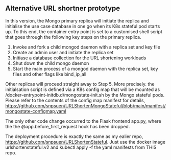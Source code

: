 ## Alternative URL shortner prototype
In this version, the Mongo primary replica will initiate the replica and initialise the use case database in one go when its K8s stateful pod starts up. To this end, the container entry point is set to a customised shell script that goes through the following key steps on the primary replica.
1.  Invoke and fork a child mongod daemon with a replica set and key file
2.  Create an admin user and initiate the replica set
3.  Initiase a database collection for the URL shortening workloads
4.  Shut down the child mongo daemon
5.  Start the main process of a mongod daemon with the replica set, key files and other flags like bind_ip_all 

Other replicas will proceed straight away to Step 5. More precisely. the initialsation script is defined via a K8s config map that will be mounted as /docker-entrypoint-initdb.d/mongostate-init.sh by the Mongo stateful pods. Please refer to the contents of the config map manifest for details, https://github.com/snpsuen/URLShortenMongoStateful/blob/main/manifest/mongostate-configmap.yaml

The only other code change occurred to the Flask frontend app.py, where the the @app.before_first_request hook has been dropped.

The deployment procedure is exactly the same as my ealier repo, https://github.com/snpsuen/URLShortenStateful. Just use the docker image urlshortenstateful:v2 and kubectl apply -f the yaml manifests from THIS repo.
